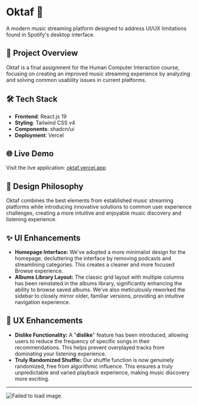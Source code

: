 # Oktaf 🎵

A modern music streaming platform designed to address UI/UX limitations found in Spotify's desktop interface.

## 🎯 Project Overview

Oktaf is a final assignment for the Human Computer Interaction course, focusing on creating an improved music streaming experience by analyzing and solving common usability issues in current platforms.

## 🛠️ Tech Stack

- **Frontend**: React.js 19
- **Styling**: Tailwind CSS v4
- **Components**: shadcn/ui
- **Deployment**: Vercel

## 🌐 Live Demo

Visit the live application: [oktaf.vercel.app](https://oktaf.vercel.app)


## 🎨 Design Philosophy

Oktaf combines the best elements from established music streaming platforms while introducing innovative solutions to common user experience challenges, creating a more intuitive and enjoyable music discovery and listening experience.

## ✨ UI Enhancements

* **Homepage Interface:** We've adopted a more minimalist design for the homepage, decluttering the interface by removing podcasts and streamlining categories. This creates a cleaner and more focused Browse experience.
* **Albums Library Layout:** The classic grid layout with multiple columns has been reinstated in the albums library, significantly enhancing the ability to browse saved albums. We've also meticulously reworked the sidebar to closely mirror older, familiar versions, providing an intuitive navigation experience.

## 🚀 UX Enhancements

* **Dislike Functionality:** A "**dislike**" feature has been introduced, allowing users to reduce the frequency of specific songs in their recommendations. This helps prevent overplayed tracks from dominating your listening experience.
* **Truly Randomized Shuffle:** Our shuffle function is now genuinely randomized, free from algorithmic influence. This ensures a truly unpredictable and varied playback experience, making music discovery more exciting.

---

![Failed to load image.](https://res.cloudinary.com/dewgvguem/image/upload/v1748493209/demo_screenshot_zqjwtk.png)
